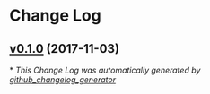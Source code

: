 # Change Log

## [v0.1.0](https://github.com/maxirosson/jdroid-java-firebase-dynamiclinks/tree/v0.1.0) (2017-11-03)


\* *This Change Log was automatically generated by [github_changelog_generator](https://github.com/skywinder/Github-Changelog-Generator)*